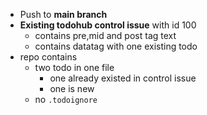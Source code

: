* Push to **main branch**
* **Existing todohub control issue** with id 100
  * contains pre,mid and post tag text
  * contains datatag with one existing todo
* repo contains
  * two todo in one file
    * one already existed in control issue
    * one is new
  * no `.todoignore`
